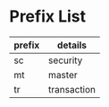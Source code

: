 # Prefix List

|prefix | details |
|--- | ---|
|sc | security |
|mt | master |
|tr | transaction |

